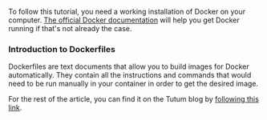 
To follow this tutorial, you need a working installation of Docker on
your computer. [The official Docker documentation](https://docs.docker.com/installation/) will help you get Docker running if that's not already the case.

### Introduction to Dockerfiles

Dockerfiles are text documents that allow you to build images for Docker
automatically. They contain all the instructions and commands that would
need to be run manually in your container in order to get the desired
image.

For the rest of the article, you can find it on the Tutum blog
by [following this link](http://blog.tutum.co/2014/10/22/how-to-optimize-your-dockerfile/).
